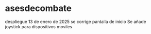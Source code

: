 # asesdecombate
despliegue 13 de enero de 2025
se corrige pantalla de inicio
Se añade joystick para dispositivos moviles
